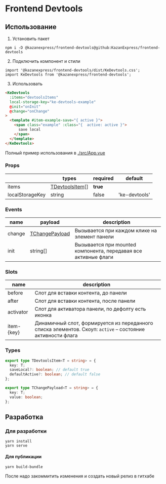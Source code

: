 
# Frontend Devtools

## Использование

1. Установить пакет

```
npm i -D @kazanexpress/frontend-devtools@github:KazanExpress/frontend-devtools
```
2. Подключить компонент и стили
```
import '@kazanexpress/frontend-devtools/dist/KeDevtools.css';
import KeDevtools from '@kazanexpress/frontend-devtools';
```
3. Использовать
```html
<KeDevtools
  :items="devtoolsItems"
  local-storage-key="ke-devtools-example"
  @init="onInit"
  @change="onChange"
>
  <template #item-example-save="{ active }">
    <span class="example" :class="{  active: active }">
      save local
    </span>
  </template>
</KeDevtools>
```
Полный пример использования в [./src/App.vue](https://github.com/KazanExpress/frontend-devtools/blob/master/src/App.vue)

### Props
| | types | required | default |
|--|--|--|--|
| items | [TDevtoolsItem](#types)[] | **true** | |
| localStorageKey | string | false | 'ke-devtools' |

### Events
| name | payload | description |
|--|--|--|
|change|[TChangePayload](#types)|Вызывается при каждом клике на элемент панели|
|init|string[]|Вызывается при mounted компонента, передавая все активные флаги|

### Slots

| name | description |
|--|--|
| before | Слот для вставки контента, до панели |
| after | Слот для вставки контента, после панели |
| activator | Слот для активатора панели, по дефолту есть иконка |
| item-{key} | Динамичный слот, формируется из переданного списка элементов. Скоуп: `active` – состояние активности флага |

### Types
```ts
export type TDevtoolsItem<T = string> = {
  key: T;
  saveLocal?: boolean; // default true
  defaultActive?: boolean; // default false
};

export type TChangePayload<T = string> = {
  key: T;
  value: boolean;
};
```
  
  
## Разработка  

### Для разработки

```
yarn install
yarn serve
```

#### Для публикации

```
yarn build-bundle
```
После надо закоммитить изменения и создать новый релиз в гитхабе
